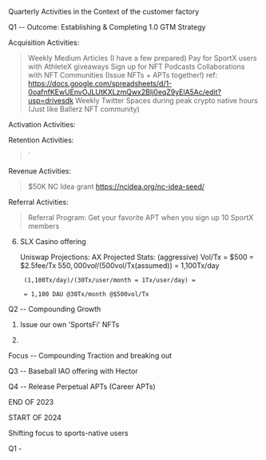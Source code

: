 Quarterly Activities in the Context of the customer factory

Q1 -- Outcome: Establishing & Completing 1.0 GTM Strategy

Acquisition Activities:
> Weekly Medium Articles (I have a few prepared)
> Pay for SportX users with AthleteX giveaways
> Sign up for NFT Podcasts
> Collaborations with NFT Communities (Issue NFTs + APTs together!) ref: https://docs.google.com/spreadsheets/d/1-0oafnfKEwUEnvOJLUtKXLzmQwx2BIj0eqZ9yElA5Ac/edit?usp=drivesdk
> Weekly Twitter Spaces during peak crypto native hours (Just like Ballerz NFT community)

Activation Activities:




Retention Activities:
> `


Revenue Activities:
> $50K NC Idea grant https://ncidea.org/nc-idea-seed/
> 

Referral Activities:
> Referral Program: Get your favorite APT when you sign up 10 SportX members
> 

6) SLX Casino offering

    Uniswap Projections:
        AX Projected Stats: (aggressive)
        Vol/Tx = $500 = $2.5fee/Tx
        $550,000vol/($500vol/Tx(assumed)) = 1,100Tx/day

        (1,100Tx/day)/(30Tx/user/month = 1Tx/user/day) =

        = 1,100 DAU @30Tx/month @$500vol/Tx


Q2 -- Compounding Growth

1) Issue our own 'SportsFi' NFTs

2) 

Focus -- Compounding Traction and breaking out


Q3 -- Baseball IAO offering with Hector 




Q4 -- Release Perpetual APTs (Career APTs)




END OF 2023

START OF 2024

Shifting focus to sports-native users

Q1 - 
